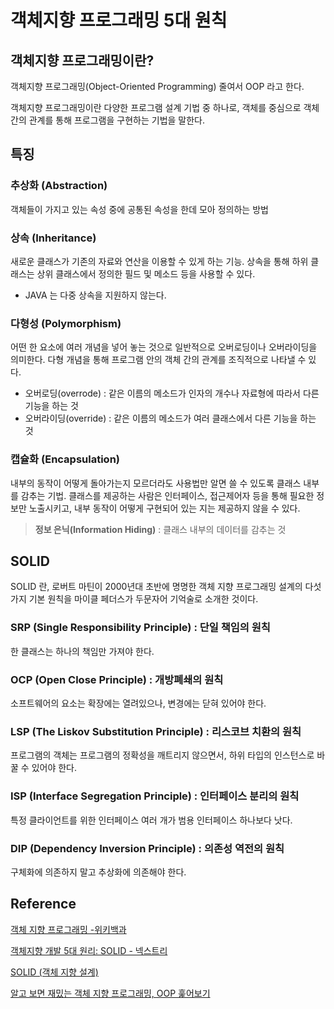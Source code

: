 # 객체지향 프로그래밍 5대 원칙

## 객체지향 프로그래밍이란?

객체지향 프로그래밍(Object-Oriented Programming) 줄여서 OOP 라고 한다.

객체지향 프로그래밍이란 다양한 프로그램 설계 기법 중 하나로, 객체를 중심으로 객체 간의 관계를 통해 프로그램을 구현하는 기법을 말한다. 



## 특징

### 추상화 (Abstraction)

객체들이 가지고 있는 속성 중에 공통된 속성을 한데 모아 정의하는 방법

### 상속 (Inheritance)

새로운 클래스가 기존의 자료와 연산을 이용할 수 있게 하는 기능.
상속을 통해 하위 클래스는 상위 클래스에서 정의한 필드 및 메소드 등을 사용할 수 있다.
- JAVA 는 다중 상속을 지원하지 않는다.


### 다형성 (Polymorphism)

어떤 한 요소에 여러 개념을 넣어 놓는 것으로 일반적으로 오버로딩이나 오버라이딩을 의미한다.
다형 개념을 통해 프로그램 안의 객체 간의 관계를 조직적으로 나타낼 수 있다.

- 오버로딩(overrode) : 같은 이름의 메소드가 인자의 개수나 자료형에 따라서 다른 기능을 하는 것
- 오버라이딩(override) : 같은 이름의 메소드가 여러 클래스에서 다른 기능을 하는 것


### 캡슐화 (Encapsulation)

내부의 동작이 어떻게 돌아가는지 모르더라도 사용법만 알면 쓸 수 있도록 클래스 내부를 감추는 기법.
클래스를 제공하는 사람은 인터페이스, 접근제어자 등을 통해 필요한 정보만 노출시키고, 내부 동작이 어떻게 구현되어 있는 지는 제공하지 않을 수 있다.

> **정보 은닉(Information Hiding)** : 클래스 내부의 데이터를 감추는 것


## SOLID

SOLID 란, 로버트 마틴이 2000년대 초반에 명명한 객체 지향 프로그래밍 설계의 다섯 가지 기본 원칙을 마이클 페더스가 두문자어 기억술로 소개한 것이다.

### SRP (Single Responsibility Principle) : 단일 책임의 원칙

한 클래스는 하나의 책임만 가져야 한다.

### OCP (Open Close Principle) : 개방폐쇄의 원칙

소프트웨어의 요소는 확장에는 열려있으나, 변경에는 닫혀 있어야 한다.

### LSP (The Liskov Substitution Principle) : 리스코브 치환의 원칙

프로그램의 객체는 프로그램의 정확성을 깨트리지 않으면서, 하위 타입의 인스턴스로 바꿀 수 있어야 한다.

### ISP (Interface Segregation Principle) : 인터페이스 분리의 원칙

특정 클라이언트를 위한 인터페이스 여러 개가 범용 인터페이스 하나보다 낫다.

### DIP (Dependency Inversion Principle) : 의존성 역전의 원칙

구체화에 의존하지 말고 추상화에 의존해야 한다.


## Reference

[객체 지향 프로그래밍 -위키백과](https://ko.wikipedia.org/wiki/%EA%B0%9D%EC%B2%B4_%EC%A7%80%ED%96%A5_%ED%94%84%EB%A1%9C%EA%B7%B8%EB%9E%98%EB%B0%8D)

[객체지향 개발 5대 원리: SOLID - 넥스트리](https://www.nextree.co.kr/p6960/)

[SOLID (객체 지향 설계)](https://ko.wikipedia.org/wiki/SOLID_(%EA%B0%9D%EC%B2%B4_%EC%A7%80%ED%96%A5_%EC%84%A4%EA%B3%84))

[알고 보면 재밌는 객체 지향 프로그래밍, OOP 훑어보기](https://evan-moon.github.io/2019/08/24/what-is-object-oriented-programming/)